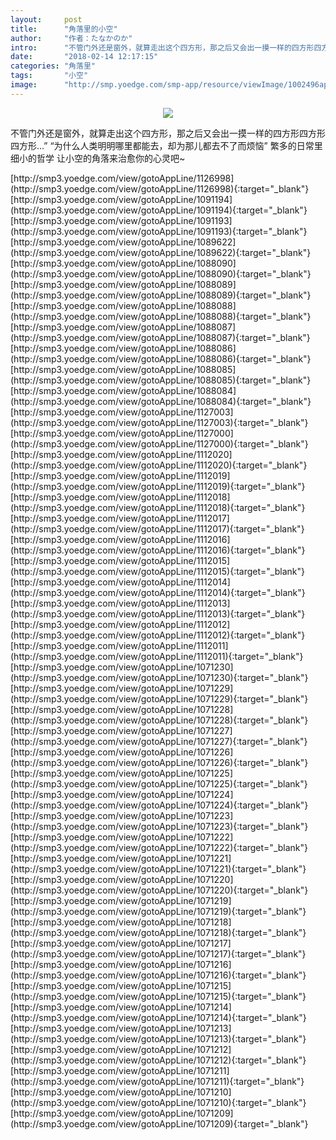 ```yaml
---
layout:     post
title:      "角落里的小空"
author:     "作者：たなかのか"
intro:      "不管门外还是窗外，就算走出这个四方形，那之后又会出一摸一样的四方形四方形四方形…” “为什么人类明明哪里都能去，却为那儿都去不了而烦恼” 繁多的日常里细小的哲学 让小空的角落来治愈你的心灵吧~"
date:       "2018-02-14 12:17:15"
categories: "角落里"
tags:       "小空"
image:      "http://smp.yoedge.com/smp-app/resource/viewImage/1002496appline.png"
---
```

<div style="text-align: center">
<p><img src="http://smp.yoedge.com/smp-app/resource/viewImage/1002496appline.png"/></p>
</div>
<p class="post-meta">
<span>不管门外还是窗外，就算走出这个四方形，那之后又会出一摸一样的四方形四方形四方形…” “为什么人类明明哪里都能去，却为那儿都去不了而烦恼” 繁多的日常里细小的哲学 让小空的角落来治愈你的心灵吧~</span>
</p>
[http://smp3.yoedge.com/view/gotoAppLine/1126998](http://smp3.yoedge.com/view/gotoAppLine/1126998){:target="_blank"}
[http://smp3.yoedge.com/view/gotoAppLine/1091194](http://smp3.yoedge.com/view/gotoAppLine/1091194){:target="_blank"}
[http://smp3.yoedge.com/view/gotoAppLine/1091193](http://smp3.yoedge.com/view/gotoAppLine/1091193){:target="_blank"}
[http://smp3.yoedge.com/view/gotoAppLine/1089622](http://smp3.yoedge.com/view/gotoAppLine/1089622){:target="_blank"}
[http://smp3.yoedge.com/view/gotoAppLine/1088090](http://smp3.yoedge.com/view/gotoAppLine/1088090){:target="_blank"}
[http://smp3.yoedge.com/view/gotoAppLine/1088089](http://smp3.yoedge.com/view/gotoAppLine/1088089){:target="_blank"}
[http://smp3.yoedge.com/view/gotoAppLine/1088088](http://smp3.yoedge.com/view/gotoAppLine/1088088){:target="_blank"}
[http://smp3.yoedge.com/view/gotoAppLine/1088087](http://smp3.yoedge.com/view/gotoAppLine/1088087){:target="_blank"}
[http://smp3.yoedge.com/view/gotoAppLine/1088086](http://smp3.yoedge.com/view/gotoAppLine/1088086){:target="_blank"}
[http://smp3.yoedge.com/view/gotoAppLine/1088085](http://smp3.yoedge.com/view/gotoAppLine/1088085){:target="_blank"}
[http://smp3.yoedge.com/view/gotoAppLine/1088084](http://smp3.yoedge.com/view/gotoAppLine/1088084){:target="_blank"}
[http://smp3.yoedge.com/view/gotoAppLine/1127003](http://smp3.yoedge.com/view/gotoAppLine/1127003){:target="_blank"}
[http://smp3.yoedge.com/view/gotoAppLine/1127000](http://smp3.yoedge.com/view/gotoAppLine/1127000){:target="_blank"}
[http://smp3.yoedge.com/view/gotoAppLine/1112020](http://smp3.yoedge.com/view/gotoAppLine/1112020){:target="_blank"}
[http://smp3.yoedge.com/view/gotoAppLine/1112019](http://smp3.yoedge.com/view/gotoAppLine/1112019){:target="_blank"}
[http://smp3.yoedge.com/view/gotoAppLine/1112018](http://smp3.yoedge.com/view/gotoAppLine/1112018){:target="_blank"}
[http://smp3.yoedge.com/view/gotoAppLine/1112017](http://smp3.yoedge.com/view/gotoAppLine/1112017){:target="_blank"}
[http://smp3.yoedge.com/view/gotoAppLine/1112016](http://smp3.yoedge.com/view/gotoAppLine/1112016){:target="_blank"}
[http://smp3.yoedge.com/view/gotoAppLine/1112015](http://smp3.yoedge.com/view/gotoAppLine/1112015){:target="_blank"}
[http://smp3.yoedge.com/view/gotoAppLine/1112014](http://smp3.yoedge.com/view/gotoAppLine/1112014){:target="_blank"}
[http://smp3.yoedge.com/view/gotoAppLine/1112013](http://smp3.yoedge.com/view/gotoAppLine/1112013){:target="_blank"}
[http://smp3.yoedge.com/view/gotoAppLine/1112012](http://smp3.yoedge.com/view/gotoAppLine/1112012){:target="_blank"}
[http://smp3.yoedge.com/view/gotoAppLine/1112011](http://smp3.yoedge.com/view/gotoAppLine/1112011){:target="_blank"}
[http://smp3.yoedge.com/view/gotoAppLine/1071230](http://smp3.yoedge.com/view/gotoAppLine/1071230){:target="_blank"}
[http://smp3.yoedge.com/view/gotoAppLine/1071229](http://smp3.yoedge.com/view/gotoAppLine/1071229){:target="_blank"}
[http://smp3.yoedge.com/view/gotoAppLine/1071228](http://smp3.yoedge.com/view/gotoAppLine/1071228){:target="_blank"}
[http://smp3.yoedge.com/view/gotoAppLine/1071227](http://smp3.yoedge.com/view/gotoAppLine/1071227){:target="_blank"}
[http://smp3.yoedge.com/view/gotoAppLine/1071226](http://smp3.yoedge.com/view/gotoAppLine/1071226){:target="_blank"}
[http://smp3.yoedge.com/view/gotoAppLine/1071225](http://smp3.yoedge.com/view/gotoAppLine/1071225){:target="_blank"}
[http://smp3.yoedge.com/view/gotoAppLine/1071224](http://smp3.yoedge.com/view/gotoAppLine/1071224){:target="_blank"}
[http://smp3.yoedge.com/view/gotoAppLine/1071223](http://smp3.yoedge.com/view/gotoAppLine/1071223){:target="_blank"}
[http://smp3.yoedge.com/view/gotoAppLine/1071222](http://smp3.yoedge.com/view/gotoAppLine/1071222){:target="_blank"}
[http://smp3.yoedge.com/view/gotoAppLine/1071221](http://smp3.yoedge.com/view/gotoAppLine/1071221){:target="_blank"}
[http://smp3.yoedge.com/view/gotoAppLine/1071220](http://smp3.yoedge.com/view/gotoAppLine/1071220){:target="_blank"}
[http://smp3.yoedge.com/view/gotoAppLine/1071219](http://smp3.yoedge.com/view/gotoAppLine/1071219){:target="_blank"}
[http://smp3.yoedge.com/view/gotoAppLine/1071218](http://smp3.yoedge.com/view/gotoAppLine/1071218){:target="_blank"}
[http://smp3.yoedge.com/view/gotoAppLine/1071217](http://smp3.yoedge.com/view/gotoAppLine/1071217){:target="_blank"}
[http://smp3.yoedge.com/view/gotoAppLine/1071216](http://smp3.yoedge.com/view/gotoAppLine/1071216){:target="_blank"}
[http://smp3.yoedge.com/view/gotoAppLine/1071215](http://smp3.yoedge.com/view/gotoAppLine/1071215){:target="_blank"}
[http://smp3.yoedge.com/view/gotoAppLine/1071214](http://smp3.yoedge.com/view/gotoAppLine/1071214){:target="_blank"}
[http://smp3.yoedge.com/view/gotoAppLine/1071213](http://smp3.yoedge.com/view/gotoAppLine/1071213){:target="_blank"}
[http://smp3.yoedge.com/view/gotoAppLine/1071212](http://smp3.yoedge.com/view/gotoAppLine/1071212){:target="_blank"}
[http://smp3.yoedge.com/view/gotoAppLine/1071211](http://smp3.yoedge.com/view/gotoAppLine/1071211){:target="_blank"}
[http://smp3.yoedge.com/view/gotoAppLine/1071210](http://smp3.yoedge.com/view/gotoAppLine/1071210){:target="_blank"}
[http://smp3.yoedge.com/view/gotoAppLine/1071209](http://smp3.yoedge.com/view/gotoAppLine/1071209){:target="_blank"}


